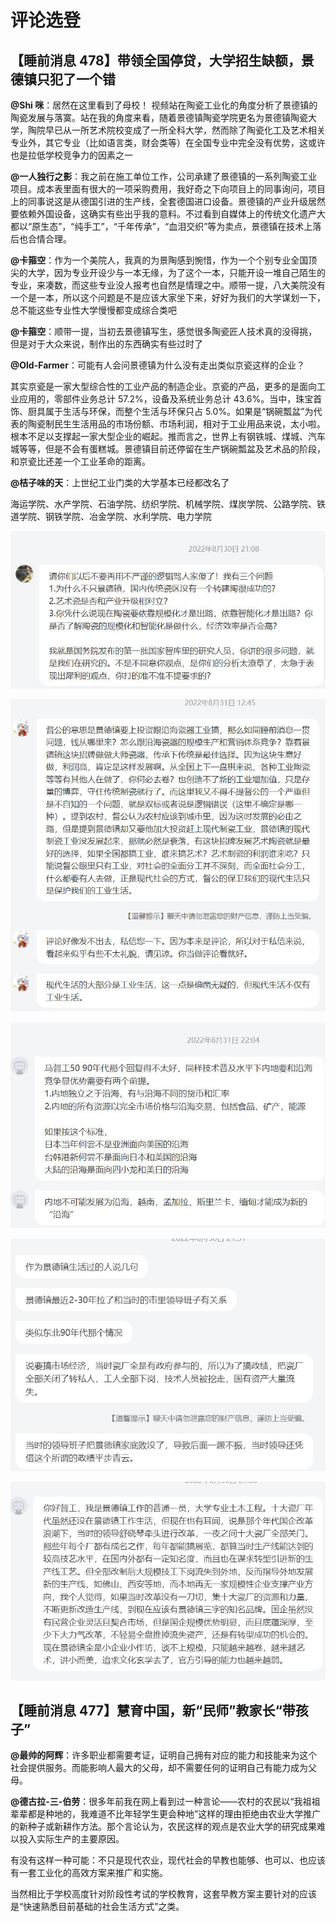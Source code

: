 # 评论选登

## 【睡前消息 478】带领全国停贷，大学招生缺额，景德镇只犯了一个错

**@Shi 咪**：居然在这里看到了母校！ 视频站在陶瓷工业化的角度分析了景德镇的陶瓷发展与落寞。站在我的角度来看，随着景德镇陶瓷学院更名为景德镇陶瓷大学，陶院早已从一所艺术院校变成了一所全科大学，然而除了陶瓷化工及艺术相关专业外，其它专业（比如语言类，财会类等）在全国专业中完全没有优势，这或许也是拉低学校竞争力的因素之一

**@一人独行之影**：我之前在施工单位工作，公司承建了景德镇的一系列陶瓷工业项目。成本表里面有很大的一项采购费用，我好奇之下向项目上的同事询问，项目上的同事说这是从德国引进的生产线，全套德国进口设备。景德镇的产业升级居然要依赖外国设备，这确实有些出乎我的意料。不过看到自媒体上的传统文化遗产大都以“原生态”，“纯手工”，“千年传承”，“血泪交织”等为卖点，景德镇在技术上落后也合情合理。

**@卡箍空**：作为一个美院人，我真的为景陶感到惋惜，作为一个个别专业全国顶尖的大学，因为专业开设少与一本无缘，为了这个一本，只能开设一堆自己陌生的专业，来凑数，而这些专业没人报考也自然是情理之中。顺带一提，八大美院没有一个是一本，所以这个问题是不是应该大家坐下来，好好为我们的大学谋划一下，总不能这些专业性大学慢慢都变成综合类吧

**@卡箍空**：顺带一提，当初去景德镇写生，感觉很多陶瓷匠人技术真的没得挑，但是对于大众来说，制作出的东西确实有些过时了

**@Old-Farmer**：可能有人会问景德镇为什么没有走出类似京瓷这样的企业？

其实京瓷是一家大型综合性的工业产品的制造企业。京瓷的产品，更多的是面向工业应用的，零部件业务总计 57.2%，设备及系统业务总计 43.6%。当中，珠宝首饰、厨具属于生活与环保，而整个生活与环保只占 5.0%。如果是“锅碗瓢盆”为代表的陶瓷制民生生活用品的市场份额、市场利润，相对于工业用品来说，太小啦。根本不足以支撑起一家大型企业的崛起。推而言之，世界上有钢铁城、煤城、汽车城等等，但是不会有蛋糕城。景德镇目前还停留在生产锅碗瓢盆及艺术品的阶段，和京瓷比还差一个工业革命的距离。

**@桔子味的天**：上世纪工业门类的大学基本已经都改名了

海运学院、水产学院、石油学院、纺织学院、机械学院、煤炭学院、公路学院、铁道学院、钢铁学院、冶金学院、水利学院、电力学院

![](/7/img_p25_1.png)

![](/7/img_p25_2.png)

![](/7/img_p26_1.png)

![](/7/img_p26_2.png)

![](/7/img_p27_1.png)

## 【睡前消息 477】慧育中国，新“民师”教家长“带孩子”

**@最帅的阿辉**：许多职业都需要考证，证明自己拥有对应的能力和技能来为这个社会提供服务。而能影响人最大的父母，却不需要任何的证明自己有能力成为父母。

**@德古拉-三-伯劳**：很多年前我在网上看到过一种言论——农村的农民以“我祖祖辈辈都是种地的，我难道不比年轻学生更会种地”这样的理由拒绝由农业大学推广的新种子或新耕作方法。那个言论认为，农民这样的观点是农业大学的研究成果难以投入实际生产的主要原因。

有没有这样一种可能：不只是现代农业，现代社会的早教也能够、也可以、也应该有一套工业化的高效方案来推广和实施。

当然相比于学校高度针对阶段性考试的学校教育，这套早教方案主要针对的应该是“快速熟悉目前基础的社会生活方式”之类。